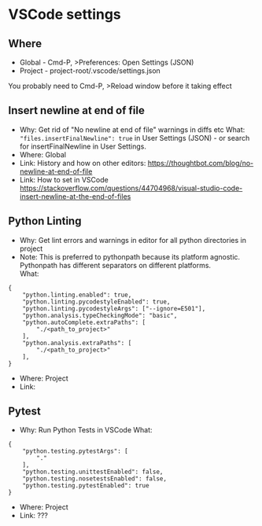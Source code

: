 # VSCode settings

## Where

- Global - Cmd-P, >Preferences: Open Settings (JSON)
- Project - project-root/.vscode/settings.json

You probably need to Cmd-P, >Reload window before it taking effect

## Insert newline at end of file

- Why: Get rid of "No newline at end of file" warnings in diffs etc
What: ```"files.insertFinalNewline": true``` in User Settings (JSON) - or search for insertFinalNewline in User Settings.
- Where: Global
- Link: History and how on other editors: <https://thoughtbot.com/blog/no-newline-at-end-of-file>
- Link: How to set in VSCode <https://stackoverflow.com/questions/44704968/visual-studio-code-insert-newline-at-the-end-of-files>

## Python Linting

- Why: Get lint errors and warnings in editor for all python directories in project  
- Note: This is preferred to pythonpath because its platform agnostic. Pythonpath has different separators on different platforms.  
What: 

```
{
    "python.linting.enabled": true,
    "python.linting.pycodestyleEnabled": true,
    "python.linting.pycodestyleArgs": ["--ignore=E501"],
    "python.analysis.typeCheckingMode": "basic",
    "python.autoComplete.extraPaths": [
        "./<path_to_project>"
    ],
    "python.analysis.extraPaths": [
        "./<path_to_project>"
    ],
}
```

- Where: Project
- Link:

## Pytest

- Why: Run Python Tests in VSCode
What:

```
{
    "python.testing.pytestArgs": [
        "."
    ],
    "python.testing.unittestEnabled": false,
    "python.testing.nosetestsEnabled": false,
    "python.testing.pytestEnabled": true
}
```

- Where: Project
- Link: ???
